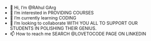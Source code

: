 - 👋 Hi, I’m @RAhul GArg
- 👀 I’m interested in PROVIDING COURSES
- 🌱 I’m currently learning CODING
- 💞️ I’m looking to collaborate WITH YOU ALL TO SUPPORT OUR STUDENTS IN POLISHING THEIR GENIUS.
- 📫 How to reach me SEARCH @LOVETOCODE PAGE ON LINKEDIN 

<!---
IILOVETOCODE/IILOVETOCODE is a ✨ special ✨ repository because its `README.md` (this file) appears on your GitHub profile.
You can click the Preview link to take a look at your changes.
--->
